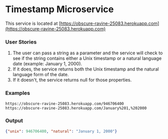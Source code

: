 # Timestamp Microservice

This service is located at 
[https://obscure-ravine-25083.herokuapp.com](https://obscure-ravine-25083.herokuapp.com)

### User Stories
1) The user can pass a string as a parameter and the service
will check to see if the string contains either a Unix timestamp
or a natural language date (example: January 1, 2000).
2) If it does, the service returns both the Unix timestamp and
the natural language form of the date.
3) If it doesn't, the service returns null for those
properties.

### Examples
```url
https://obscure-ravine-25083.herokuapp.com/946706400
https://obscure-ravine-25083.herokuapp.com/January%201,%202000
```

### Output
```json
{"unix": 946706400, "natural": "January 1, 2000"}
```
